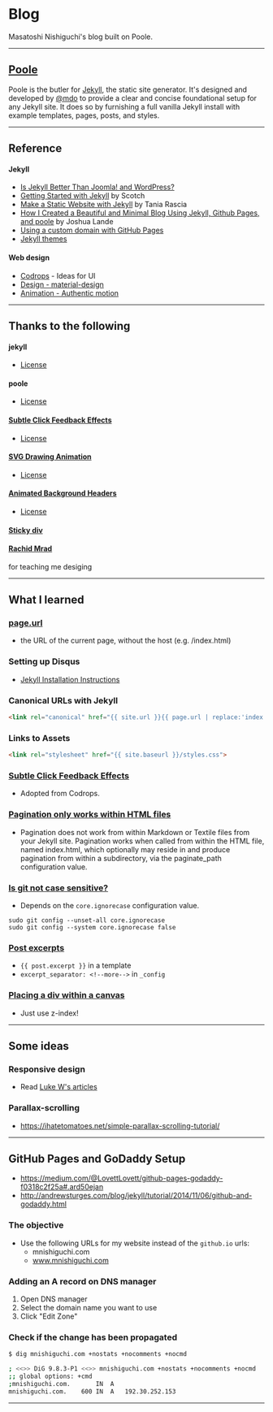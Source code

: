 # Blog

Masatoshi Nishiguchi's blog built on Poole.

---

## [Poole](https://github.com/poole/poole)
Poole is the butler for [Jekyll](http://jekyllrb.com), the static site generator. It's designed and developed by [@mdo](https://twitter.com/mdo) to provide a clear and concise foundational setup for any Jekyll site. It does so by furnishing a full vanilla Jekyll install with example templates, pages, posts, and styles.

---

## Reference

#### Jekyll

- [Is Jekyll Better Than Joomla! and WordPress?](http://digitalshore.io/jekyll-better-choice-than-joomla-wordpress/)
- [Getting Started with Jekyll](https://scotch.io/tutorials/getting-started-with-jekyll-plus-a-free-bootstrap-3-starter-theme) by Scotch
- [Make a Static Website with Jekyll](https://www.taniarascia.com/make-a-static-website-with-jekyll/) by Tania Rascia
- [How I Created a Beautiful and Minimal Blog Using Jekyll, Github Pages, and poole](http://joshualande.com/jekyll-github-pages-poole/) by Joshua Lande
- [Using a custom domain with GitHub Pages](https://help.github.com/articles/using-a-custom-domain-with-github-pages/)
- [Jekyll themes](http://jekyllthemes.org/)

#### Web design
- [Codrops](http://tympanus.net/codrops/) - Ideas for UI
- [Design - material-design](https://www.google.com/design/spec/material-design/introduction.html#)
- [Animation - Authentic motion](https://www.google.com/design/spec/animation/authentic-motion.html#)

---

## Thanks to the following

#### jekyll
- [License](https://github.com/jekyll/jekyll/blob/master/LICENSE)

#### poole
- [License](https://github.com/poole/poole/blob/master/LICENSE.md)

#### [Subtle Click Feedback Effects](https://github.com/codrops/ClickEffects)
- [License](http://tympanus.net/codrops/licensing/)

#### [SVG Drawing Animation](http://tympanus.net/codrops/?p=18012)
- [License](http://tympanus.net/codrops/licensing/)

#### [Animated Background Headers]( http://tympanus.net/Development/AnimatedHeaderBackgrounds/index.html)
- [License](http://tympanus.net/codrops/licensing/)

#### [Sticky div](https://jsfiddle.net/livibetter/HV9HM/)

#### [Rachid Mrad](http://rachidmrad.com/)
 for teaching me desiging

 ---

 ## What I learned

 ### [page.url](http://jekyllrb.com/docs/variables/#page-variables)
 - the URL of the current page, without the host (e.g. /index.html)

 ### Setting up Disqus
 - [Jekyll Installation Instructions](https://help.disqus.com/customer/portal/articles/472138-jekyll-installation-instructions)

 ### Canonical URLs with Jekyll
 ```html
 <link rel="canonical" href="{{ site.url }}{{ page.url | replace:'index.html',''}}">
 ```

 ### Links to Assets

 ```html
 <link rel="stylesheet" href="{{ site.baseurl }}/styles.css">
 ```

 ### [Subtle Click Feedback Effects](https://github.com/codrops/ClickEffects)
 - Adopted from Codrops.

 ### [Pagination only works within HTML files](http://jekyllrb.com/docs/pagination/)
 - Pagination does not work from within Markdown or Textile files from your Jekyll site. Pagination works when called from within the HTML file, named index.html, which optionally may reside in and produce pagination from within a subdirectory, via the paginate_path configuration value.

 ### [Is git not case sensitive?](http://stackoverflow.com/a/8482021/3837223)
 - Depends on the `core.ignorecase` configuration value.

 ```
 sudo git config --unset-all core.ignorecase
 sudo git config --system core.ignorecase false
 ```

 ### [Post excerpts](https://jekyllrb.com/docs/posts/#post-excerpts)
 - `{{ post.excerpt }}` in a template
 - `excerpt_separator: <!--more-->` in `_config`

 ### [Placing a div within a canvas](http://stackoverflow.com/questions/5763911/placing-a-div-within-a-canvas)
 - Just use z-index!

 ---

## Some ideas

### Responsive design
- Read [Luke W's articles](http://www.lukew.com/presos/)

### Parallax-scrolling
- https://ihatetomatoes.net/simple-parallax-scrolling-tutorial/

---

## GitHub Pages and GoDaddy Setup
- https://medium.com/@LovettLovett/github-pages-godaddy-f0318c2f25a#.ard50ejan
- http://andrewsturges.com/blog/jekyll/tutorial/2014/11/06/github-and-godaddy.html

### The objective
- Use the following URLs for my website instead of the `github.io` urls:
  - mnishiguchi.com
  - www.mnishiguchi.com

### Adding an A record on DNS manager
1. Open DNS manager
2. Select the domain name you want to use
3. Click "Edit Zone"

### Check if the change has been propagated
```bash
$ dig mnishiguchi.com +nostats +nocomments +nocmd

; <<>> DiG 9.8.3-P1 <<>> mnishiguchi.com +nostats +nocomments +nocmd
;; global options: +cmd
;mnishiguchi.com.		IN	A
mnishiguchi.com.	600	IN	A	192.30.252.153
```

---
